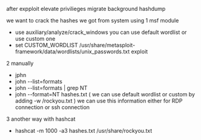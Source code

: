 

after expploit
elevate privilieges migrate
background
hashdump


we want to crack the hashes we got from system using 
1
msf module
- use auxiliary/analyze/crack_windows
you can use default wordlist or use custom one
- set CUSTOM_WORDLIST /usr/share/metasploit-framework/data/wordlists/unix_passwords.txt exploit

2
manually
- jphn
- john --list=formats
- john --list=formats | grep NT
- john --format=NT hashes.txt 
( we can use default wordlist or custom by adding -w /rockyou.txt )
we can use this information either for RDP connection or ssh connection

3
another way with hashcat

- hashcat -m 1000 -a3 hashes.txt /usr/share/rockyou.txt
